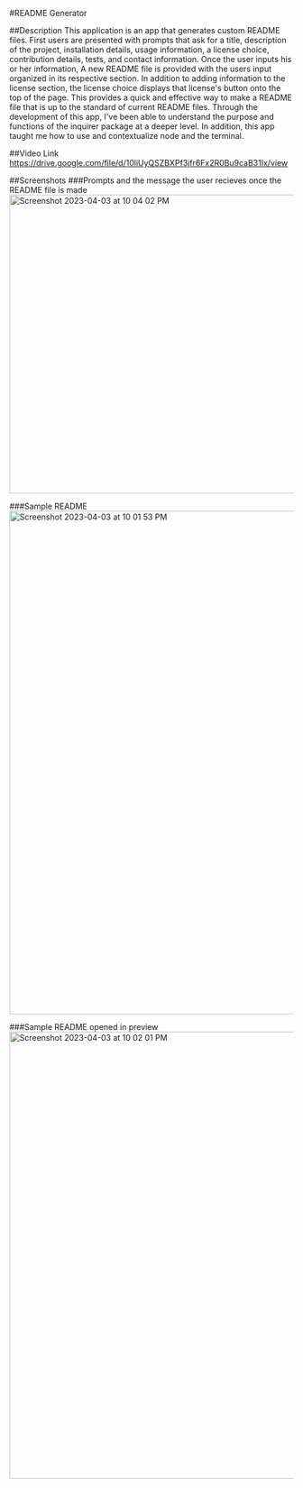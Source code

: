 #README Generator

##Description
This application is an app that generates custom README files. First users are presented with prompts that ask for a title, description of the project, 
installation details, usage information, a license choice, contribution details, tests, and contact information. Once the user inputs his or her information,
A new README file is provided with the users input organized in its respective section. In addition to adding information to the license section,
the license choice displays that license's button onto the top of the page. This provides a quick and effective way to make a README file that is up to the standard
of current README files. Through the development of this app, I've been able to understand the purpose and functions of the inquirer package at a deeper level. 
In addition, this app taught me how to use and contextualize node and the terminal. 

##Video Link
https://drive.google.com/file/d/10liUyQSZBXPf3jfr6Fx2R0Bu9caB31Ix/view

##Screenshots
###Prompts and the message the user recieves once the README file is made
<img width="530" alt="Screenshot 2023-04-03 at 10 04 02 PM" src="https://user-images.githubusercontent.com/118772984/229691783-55501a2a-16f2-4803-a674-b01195076ba5.png">

###Sample README
<img width="893" alt="Screenshot 2023-04-03 at 10 01 53 PM" src="https://user-images.githubusercontent.com/118772984/229691877-30ee2bb2-3ab3-49ba-bb68-8e5e5af2c0e3.png">

###Sample README opened in preview
<img width="793" alt="Screenshot 2023-04-03 at 10 02 01 PM" src="https://user-images.githubusercontent.com/118772984/229691925-80473669-2d72-4354-b68d-04bf6e3b933c.png">
